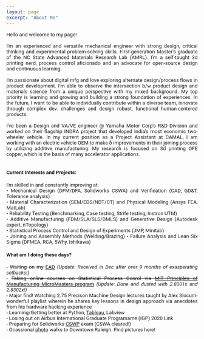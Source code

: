 ```yaml
---
layout: page
excerpt: "About Me"
---
```

<!---(font-family: "San Francisco", "Roboto", "Segoe UI";)--> 



<div style="text-align: justify"> 
<span style="font-family:San Francisco, Roboto, Segoe UI; font-size:10pt;">
Hello and welcome to my page! 
<br />  <br />
I'm an experienced and versatile mechanical engineer with strong design, critical thinking and experimental problem-solving skills. First-generation Master's graduate of the NC State Advanced Materials Research Lab (AMRL). I'm a self-taught 3d printing nerd, process control aficionado and an advocate for open-source design and continuous learning.
<br /> <br />  
I'm passionate about digital mfg and love exploring alternate design/process flows in product development. I'm able to observe the intersection b/w product design and materials science from a unique perspective with my mixed background. My top priority is learning and growing and building a strong foundation of experiences. In the future, I want to be able to individually contribute within a diverse team, innovate through complex dev. challenges and design robust, functional human-centered products.
<br /> <br />  
I've been a Design and VA/VE engineer @ Yamaha Motor Corp's R&D Division and worked on their flagship INDRA project that developed India’s most economic two-wheeler vehicle. In my current position as a Project Assistant at CAMAL, I am working with an electric vehicle OEM to make δ improvements in their joining process by utilizing additive manufacturing. My research is focused on 3d printing OFE copper, which is the basis of many accelerator applications. 
<br /> <br />

<h4>Current Interests and Projects:</h4> 
I'm skilled in and constantly improving at: <br/>
• Mechanical Design (DFM/DFA, Solidworks CSWA) and Verification (CAD, GD&T, Tolerance analysis) <br />
• Material Characterization (SEM/EDS/NDT/CT) and Physical Modeling (Ansys FEA, MatLab)<br />
• Reliability Testing (Benchmarking, Case testing, Strife testing, Instron UTM)<br />
• Additive Manufacturing (FDM/SLA/SLS/DMLS) and Generative Design (Autodesk expert, nTopology) <br/>
• Statistical Process Control and Design of Experiments (JMP, Minitab)<br/>
• Joining and Assembly Methods (Welding/Brazing)
• Failure Analysis and Lean Six Sigma (DFMEA, RCA, 5Why, Ishikawa)

<h4>What am I doing these days?  </h4>
- <s>Waiting on my <a href="https://www.uscis.gov/greencard/employment-authorization-document">EAD</a></s><i> (Update: Received in Dec after over 9 months of exasperating setbacks!)</i><br/>
- <s>Taking online courses on Statistical Process Conrol via <a href="https://micromasters.mit.edu/pom/"> MIT Principles of Manufacturing MicroMasters program</a></s><i> (Update: Done and dusted with 2.8301x  and 2.8302x!)</i><br />
- Major find! Watching 2.75 Precison Machine Design lectures taught by Alex Slocum- wonderful playlist wherein he shares key lessons in design approach via anecdotes from his hardware hacking experience <br />
- Learning/Getting better at Python, <a href="https://public.tableau.com/profile/ayush7404#!/">Tableau</a>, Labview <br />
- Losing out on Airbus International Graduate Programame (IGP) 2020 <ahref="https://www.airbus.com/careers/students-graduates/international-graduate-programme.html">Link</a><br/>
 - Preparing for Solidworks <a href="https://www.solidworks.com/sw/support/797_ENU_HTML.htm">CSWP</a> exam (CSWA cleared!)<br />
- Ocassional <a href="https://www.instagram.com/in_n_arnd_state/">photo</a> walks to Downtown Raleigh. Find pictures here!<br />



<br/>
</span> 





<!---Comment (Archive)

Welcome to my page! I'm a mechanical engineering graduate (MSME) who loves building transferable, adaptable skills. Strong academic/research background with 4+ years of hands-on experience executing projects & solving complex, multidisciplinary research challenges with diverse teams. Overseas projects experience (ASEAN countries) and demonstrated success with manufacturing design, quality control & product development as part of Yamaha’s flagship INDRA project. 

I'm currently a postgraduate research scholar at The Center for Additive Manufacturing and Logistics (CAMAL) at NC State and my current research meets at the interface of materials engineering and additive manufacturing. My work involves process and material development for powder-bed fusion processes in additive manufacturing. 

Current Interests and Projects:</h4> 
- Mechanical behaviour of materials <br />
- Additive manufacturing: Process development, DfAM, Generative design <br />
- Design for manufacturing <br />
- Manufacturing process control

<h4>What am I doing these days?  </h4>
- <s>Waiting on my <a href="https://www.uscis.gov/greencard/employment-authorization-document">EAD</a></s><i> (Update: Received in Dec after over 9 months of exasperating setbacks!)</i><br/>
- <s>Taking online courses on Statistical Process Conrol via <a href="https://micromasters.mit.edu/pom/"> MIT Principles of Manufacturing MicroMasters program</a></s><i> (Update: Done and dusted with 2.8301x  and 2.8302x!)</i><br />
- Major find! Watching 2.75 Precison Machine Design lectures taught by Alex Slocum- wonderful playlist wherein he shares key lessons in design approach via anecdotes from his hardware hacking experience <br />
- Learning/Getting better at Python, <a href="https://public.tableau.com/profile/ayush7404#!/">Tableau</a>, Labview <br />
- Working on creating a projects portfolio <br />
- Preparing for Solidworks <a href="https://www.solidworks.com/sw/support/797_ENU_HTML.htm">CSWP</a> exam (CSWA cleared!)<br />
- Ocassional <a href="https://www.instagram.com/in_n_arnd_state/">photo</a> walks to Downtown Raleigh<br />


-->

